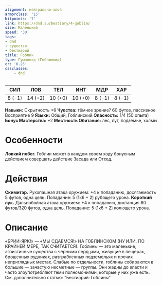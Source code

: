 ```yaml
---
alignment: нейтрально-злой
armorclass: '15'
hitpoints: '7'
link: https://dnd.su/bestiary/4-goblin/
size: Маленький
speed: '30'
tags:
- dnd
- существо
- бестиарий
title: Гоблин
type: Гуманоид (Гоблиноид)
cr: '0.25'
cssclasses:
    - dnd
---
```



| СИЛ | ЛОВ | ТЕЛ | ИНТ | МДР | ХАР |
|---|---|---|---|---|---|
| 8 (-1) | 14 (+2) | 10 (+0) | 10 (+0) | 8 (-1) | 8 (-1) |
**Навыки:** Скрытность +6
**Чувства:** тёмное зрение? 60 футов, пассивное Восприятие 9
**Языки:** Общий, Гоблинский
**Опасность:** 1/4 (50 опыта)
**Бонус Мастерства:** +2
**Местность Обитания:** лес, луг, подземье, холмы


# Особенности
**Ловкий побег.** Гоблин может в каждом своем ходу бонусным действием совершать действие Засада или Отход.


# Действия
**Скимитар.** Рукопашная атака оружием: +4 к попаданию, досягаемость 5 футов, одна цель. Попадание: 5 (1к6 + 2) рубящего урона.
**Короткий лук.** Дальнобойная атака оружием: +4 к попаданию, дистанция 80 футов/320 футов, одна цель. Попадание: 5 (1к6 + 2) колющего урона.


# Описание
«БРИИ-ЯРК!» — «МЫ СДАЕМСЯ!» НА ГОБЛИНСКОМ (НУ ИЛИ, ПО КРАЙНЕЙ МЕРЕ, ТАК СЧИТАЕТСЯ). Гоблины — это маленькие, эгоистичные существа с чёрными сердцами, живущие в пещерах, брошенных рудниках, разграбленных подземельях и прочих неприглядных местах. Слабые по отдельности, гоблины собираются в большие — зачастую несметные — группы. Они жадны до власти и часто злоупотребляют теми полномочиями, которые у них уже есть. См. дополнительно статью: "Бестиарий: Гоблины"